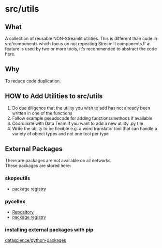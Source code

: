 # src/utils

## What

A collection of reusable NON-Streamlit utilities. This is different than code
in src/components which focus on not repeating Streamlit components
If a feature is used by two or more tools, it's recommended to abstract
the code here.

## Why

To reduce code duplication.

## HOW to Add Utilities to src/utils

1. Do due diligence that the utility you wish to add has not already been
    written in one of the functions
1. Follow example pseudocode for adding functions/methods if available
1. Coordinate with Data Team if you want to add a new utility .py file
1. Write the utility to be flexible e.g. a word translator tool that can handle
    a variety of object types and not one tool per type

## External Packages

There are packages are not available on all networks. \
These packages are stored here:

### skopeutils

- [package registry](https://gitlab.wildfireworkspace.com/groups/datascience/-/packages/125)

### pycellex

- [Repository](https://gitlab.wildfireworkspace.com/datascience/pycellex/-/tree/2.2.6?ref_type=tags)
- [package registry](https://gitlab.wildfireworkspace.com/groups/datascience/-/packages/177)

### installing external packages with pip

[datascience/python-packages](https://gitlab.wildfireworkspace.com/datascience/python-packages)
